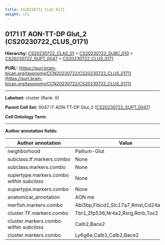 ```yaml
---
title: CS20230722_CLUS_0171
weight: 171
---
```

## 0171 IT AON-TT-DP Glut_2 (CS20230722_CLUS_0171)
<b>Hierarchy: </b>
[CS20230722_CLAS_01](../CS20230722_CLAS_01) >
[CS20230722_SUBC_010](../CS20230722_SUBC_010) >
[CS20230722_SUPT_0047](../CS20230722_SUPT_0047) >
[CS20230722_CLUS_0171](../CS20230722_CLUS_0171)

**PURL:** [https://purl.brain-bican.org/taxonomy/CCN20230722/CS20230722_CLUS_0171](https://purl.brain-bican.org/taxonomy/CCN20230722/CS20230722_CLUS_0171)

---


**Labelset:** cluster (Rank: 0)

**Parent Cell Set:** 0047 IT AON-TT-DP Glut_2 ([CS20230722_SUPT_0047](../CS20230722_SUPT_0047))



**Cell Ontology Term:** 

[MARKER GENES.]: #


---

[TRANSFERRED ANNOTATIONS.]: #


[AUTHOR ANNOTATION FIELDS.]: #


**Author annotation fields:**

| Author annotation | Value |
|-------------------|-------|
|neighborhood|Pallium-Glut|
|subclass.tf.markers.combo|None|
|subclass.markers.combo|None|
|supertype.markers.combo _within subclass_|None|
|supertype.markers.combo|None|
|anatomical_annotation|AON me|
|merfish.markers.combo|Abi3bp,Fibcd1,Slc17a7,Rmst,Cd24a,Pde1a|
|cluster.TF.markers.combo|Tbr1,Zfp536,Nr4a2,Rxrg,Rorb,Tox2|
|cluster.markers.combo _within subclass_|Calb2,Bace2|
|cluster.markers.combo|Ly6g6e,Calb1,Calb2,Bace2|
